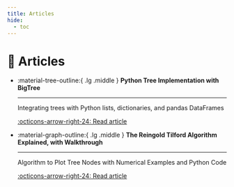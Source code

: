 ```yaml
---
title: Articles
hide:
  - toc
---
```


# 📰 Articles

<div class="grid cards" markdown>

- :material-tree-outline:{ .lg .middle } __Python Tree Implementation with BigTree__

    ---
    Integrating trees with Python lists, dictionaries, and pandas DataFrames

    [:octicons-arrow-right-24: Read article](https://medium.com/data-science/python-tree-implementation-with-bigtree-13cdabd77adc)

- :material-graph-outline:{ .lg .middle } __The Reingold Tilford Algorithm Explained, with Walkthrough__

    ---
    Algorithm to Plot Tree Nodes with Numerical Examples and Python Code

    [:octicons-arrow-right-24: Read article](https://medium.com/data-science/reingold-tilford-algorithm-explained-with-walkthrough-be5810e8ed93?sk=2db8e10398cee76c486c4b06b0b33322)

</div>
